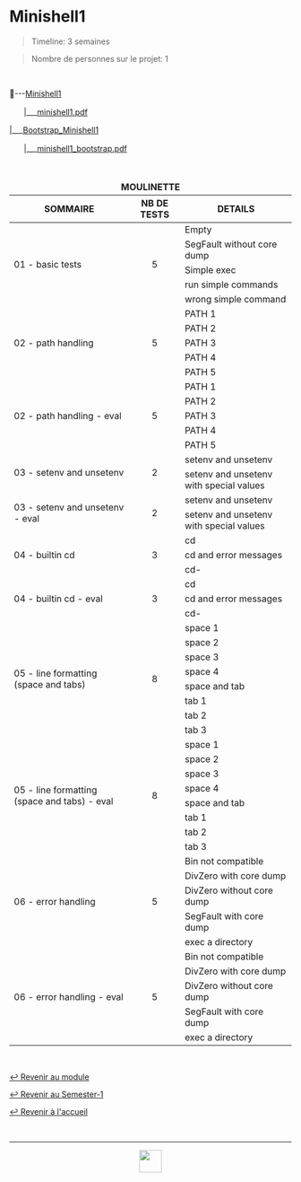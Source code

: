 # Minishell1

> Timeline: 3 semaines

> Nombre de personnes sur le projet: 1

<br>

📂---[Minishell1](https://github.com/Studio-17/Epitech-Subjects/tree/main/Semester-1/B-PSU-101/Minishell1/Minishell1)

ㅤㅤ|\_\_\_[minishell1.pdf](https://github.com/Studio-17/Epitech-Subjects/blob/main/Semester-1/B-PSU-101/Minishell1/Minishell1/minishell1.pdf)

|\_\_\_[Bootstrap_Minishell1](https://github.com/Studio-17/Epitech-Subjects/tree/main/Semester-1/B-PSU-101/Minishell1/Bootstrap_Minishell1)

ㅤㅤ|\_\_\_[minishell1_bootstrap.pdf](https://github.com/Studio-17/Epitech-Subjects/blob/main/Semester-1/B-PSU-101/Minishell1/Bootstrap_Minishell1/minishell1_bootstrap.pdf)

<br>

<table align="center">
    <thead>
    <tr>
            <td colspan="3" align="center"><strong>MOULINETTE</strong></td>
    </tr>
        <tr>
            <th>SOMMAIRE</th>
            <th>NB DE TESTS</th>
            <th>DETAILS</th>
        </tr>
    </thead>
    <tbody>
        <tr>
            <td rowspan="5">01 - basic tests</td>
            <td rowspan="5" style="text-align: center;">5</td>
            <td>Empty</td>
        </tr>
        <tr>
            <td>SegFault without core dump</td>
        </tr>
        <tr>
            <td>Simple exec</td>
        </tr>
        <tr>
            <td>run simple commands</td>
        </tr>
        <tr>
            <td>wrong simple command</td>
        </tr>
        <tr>
            <td rowspan="5">02 - path handling</td>
            <td rowspan="5" style="text-align: center;">5</td>
            <td>PATH 1</td>
        </tr>
        <tr>
            <td>PATH 2</td>
        </tr>
        <tr>
            <td>PATH 3</td>
        </tr>
        <tr>
            <td>PATH 4</td>
        </tr>
        <tr>
            <td>PATH 5</td>
        </tr>
        <tr>
            <td rowspan="5">02 - path handling - eval</td>
            <td rowspan="5" style="text-align: center;">5</td>
            <td>PATH 1</td>
        </tr>
        <tr>
            <td>PATH 2</td>
        </tr>
        <tr>
            <td>PATH 3</td>
        </tr>
        <tr>
            <td>PATH 4</td>
        </tr>
        <tr>
            <td>PATH 5</td>
        </tr>
        <tr>
            <td rowspan="2">03 - setenv and unsetenv</td>
            <td rowspan="2" style="text-align: center;">2</td>
            <td>setenv and unsetenv</td>
        </tr>
        <tr>
            <td>setenv and unsetenv with special values</td>
        </tr>
        <tr>
            <td rowspan="2">03 - setenv and unsetenv - eval</td>
            <td rowspan="2" style="text-align: center;">2</td>
            <td>setenv and unsetenv</td>
        </tr>
        <tr>
            <td>setenv and unsetenv with special values</td>
        </tr>
        <tr>
            <td rowspan="3">04 - builtin cd</td>
            <td rowspan="3" style="text-align: center;">3</td>
            <td>cd</td>
        </tr>
        <tr>
            <td>cd and error messages</td>
        </tr>
        <tr>
            <td>cd-</td>
        </tr>
        <tr>
            <td rowspan="3">04 - builtin cd - eval</td>
            <td rowspan="3" style="text-align: center;">3</td>
            <td>cd</td>
        </tr>
        <tr>
            <td>cd and error messages</td>
        </tr>
        <tr>
            <td>cd-</td>
        </tr>
        <tr>
            <td rowspan="8">05 - line formatting (space and tabs)</td>
            <td rowspan="8" style="text-align: center;">8</td>
            <td>space 1</td>
        </tr>
        <tr>
            <td>space 2</td>
        </tr>
        <tr>
            <td>space 3</td>
        </tr>
        <tr>
            <td>space 4</td>
        </tr>
        <tr>
            <td>space and tab</td>
        </tr>
        <tr>
            <td>tab 1</td>
        </tr>
        <tr>
            <td>tab 2</td>
        </tr>
        <tr>
            <td>tab 3</td>
        </tr>
        <tr>
            <td rowspan="8">05 - line formatting (space and tabs) - eval</td>
            <td rowspan="8" style="text-align: center;">8</td>
            <td>space 1</td>
        </tr>
        <tr>
            <td>space 2</td>
        </tr>
        <tr>
            <td>space 3</td>
        </tr>
        <tr>
            <td>space 4</td>
        </tr>
        <tr>
            <td>space and tab</td>
        </tr>
        <tr>
            <td>tab 1</td>
        </tr>
        <tr>
            <td>tab 2</td>
        </tr>
        <tr>
            <td>tab 3</td>
        </tr>
        <tr>
            <td rowspan="5">06 - error handling</td>
            <td rowspan="5" style="text-align: center;">5</td>
            <td>Bin not compatible</td>
        </tr>
        <tr>
            <td>DivZero with core dump</td>
        </tr>
        <tr>
            <td>DivZero without core dump</td>
        </tr>
        <tr>
            <td>SegFault with core dump</td>
        </tr>
        <tr>
            <td>exec a directory</td>
        </tr>
        <tr>
            <td rowspan="5">06 - error handling - eval</td>
            <td rowspan="5" style="text-align: center;">5</td>
            <td>Bin not compatible</td>
        </tr>
        <tr>
            <td>DivZero with core dump</td>
        </tr>
        <tr>
            <td>DivZero without core dump</td>
        </tr>
        <tr>
            <td>SegFault with core dump</td>
        </tr>
        <tr>
            <td>exec a directory</td>
        </tr>
    </tbody>
</table>

<br>

[↩️ Revenir au module](https://github.com/Studio-17/Epitech-Subjects/tree/main/Semester-1/B-PSU-101)

[↩️ Revenir au Semester-1](https://github.com/Studio-17/Epitech-Subjects/tree/main/Semester-1)

[↩️ Revenir à l'accueil](https://github.com/Studio-17/Epitech-Subjects)

<br>

---

<div align="center">

<a href="https://github.com/Studio-17" target="_blank"><img src="../../../voc17.gif" width="40"></a>
